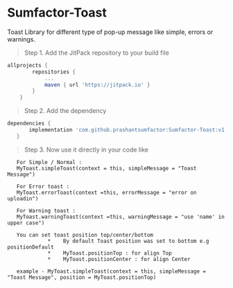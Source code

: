 # Sumfactor-Toast

Toast Library for different type of pop-up message like simple, errors or warnings.

> Step 1. Add the JitPack repository to your build file

```gradle
allprojects {
		repositories {
			...
			maven { url 'https://jitpack.io' }
		}
	}
  ```

> Step 2. Add the dependency

 ```gradle
 dependencies {
		implementation 'com.github.prashantsumfactor:Sumfactor-Toast:v1.0.0'
	}
  ```

> Step 3. Now use it directly in your code like

```
   For Simple / Normal : 
   MyToast.simpleToast(context = this, simpleMessage = "Toast Message")
   
   For Error toast :  
   MyToast.errorToast(context =this, errorMessage = "error on uploadin")
   
   For Warning toast :
   MyToast.warningToast(context =this, warningMessage = "use 'name' in upper case")
   
   You can set toast position top/center/bottom
             *    By default Toast position was set to bottom e.g positionDefault
             *    MyToast.positionTop : for align Top
             *    MyToast.positionCenter : for align Center
   
   example - MyToast.simpleToast(context = this, simpleMessage = "Toast Message", position = MyToast.positionTop) 
```